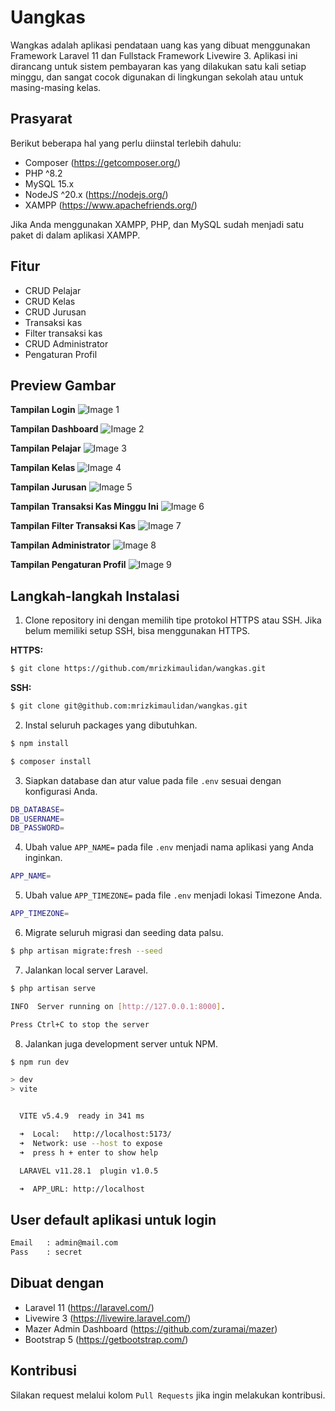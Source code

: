 # Uangkas

Wangkas adalah aplikasi pendataan uang kas yang dibuat menggunakan Framework Laravel 11 dan Fullstack Framework Livewire 3. Aplikasi ini dirancang untuk sistem pembayaran kas yang dilakukan satu kali setiap minggu, dan sangat cocok digunakan di lingkungan sekolah atau untuk masing-masing kelas.

## Prasyarat

Berikut beberapa hal yang perlu diinstal terlebih dahulu:

-   Composer (https://getcomposer.org/)
-   PHP ^8.2
-   MySQL 15.x
-   NodeJS ^20.x (https://nodejs.org/)
-   XAMPP (https://www.apachefriends.org/)

Jika Anda menggunakan XAMPP, PHP, dan MySQL sudah menjadi satu paket di dalam aplikasi XAMPP.

## Fitur

-   CRUD Pelajar
-   CRUD Kelas
-   CRUD Jurusan
-   Transaksi kas
-   Filter transaksi kas
-   CRUD Administrator
-   Pengaturan Profil

## Preview Gambar

**Tampilan Login**
![Image 1](https://i.imgur.com/XxHhqON.jpeg)

**Tampilan Dashboard**
![Image 2](https://i.imgur.com/22ytFSv.jpeg)

**Tampilan Pelajar**
![Image 3](https://i.imgur.com/DgT8SKQ.jpeg)

**Tampilan Kelas**
![Image 4](https://i.imgur.com/xYpzWtx.jpeg)

**Tampilan Jurusan**
![Image 5](https://i.imgur.com/1bBrBs4.jpeg)

**Tampilan Transaksi Kas Minggu Ini**
![Image 6](https://i.imgur.com/zgKq8Dt.jpeg)

**Tampilan Filter Transaksi Kas**
![Image 7](https://i.imgur.com/bNvjbWR.jpeg)

**Tampilan Administrator**
![Image 8](https://i.imgur.com/iXKQXzP.jpeg)

**Tampilan Pengaturan Profil**
![Image 9](https://i.imgur.com/Ocn0uGU.jpeg)

## Langkah-langkah Instalasi

1. Clone repository ini dengan memilih tipe protokol HTTPS atau SSH. Jika belum memiliki setup SSH, bisa menggunakan HTTPS.

**HTTPS:**

```bash
$ git clone https://github.com/mrizkimaulidan/wangkas.git
```

**SSH:**

```bash
$ git clone git@github.com:mrizkimaulidan/wangkas.git
```

2. Instal seluruh packages yang dibutuhkan.

```bash
$ npm install
```

```bash
$ composer install
```

3. Siapkan database dan atur value pada file `.env` sesuai dengan konfigurasi Anda.

```bash
DB_DATABASE=
DB_USERNAME=
DB_PASSWORD=
```

4. Ubah value `APP_NAME=` pada file `.env` menjadi nama aplikasi yang Anda inginkan.

```bash
APP_NAME=
```

5. Ubah value `APP_TIMEZONE=` pada file `.env` menjadi lokasi Timezone Anda.

```bash
APP_TIMEZONE=
```

6. Migrate seluruh migrasi dan seeding data palsu.

```bash
$ php artisan migrate:fresh --seed
```

7. Jalankan local server Laravel.

```bash
$ php artisan serve
```

```bash
INFO  Server running on [http://127.0.0.1:8000].

Press Ctrl+C to stop the server
```

8. Jalankan juga development server untuk NPM.

```bash
$ npm run dev
```

```bash
> dev
> vite


  VITE v5.4.9  ready in 341 ms

  ➜  Local:   http://localhost:5173/
  ➜  Network: use --host to expose
  ➜  press h + enter to show help

  LARAVEL v11.28.1  plugin v1.0.5

  ➜  APP_URL: http://localhost

```

## User default aplikasi untuk login

```bash
Email   : admin@mail.com
Pass    : secret
```

## Dibuat dengan

-   Laravel 11 (https://laravel.com/)
-   Livewire 3 (https://livewire.laravel.com/)
-   Mazer Admin Dashboard (https://github.com/zuramai/mazer)
-   Bootstrap 5 (https://getbootstrap.com/)

## Kontribusi

Silakan request melalui kolom `Pull Requests` jika ingin melakukan kontribusi.
